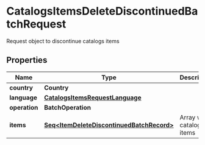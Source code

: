 

# CatalogsItemsDeleteDiscontinuedBatchRequest

Request object to discontinue catalogs items

## Properties

Name | Type | Description | Notes
------------ | ------------- | ------------- | -------------
**country** | **Country** |  | 
**language** | [**CatalogsItemsRequestLanguage**](CatalogsItemsRequestLanguage.md) |  | 
**operation** | **BatchOperation** |  | 
**items** | [**Seq&lt;ItemDeleteDiscontinuedBatchRecord&gt;**](ItemDeleteDiscontinuedBatchRecord.md) | Array with catalogs items | 



